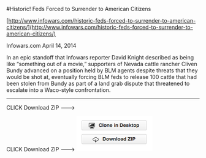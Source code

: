 #Historic! Feds Forced to Surrender to American Citizens

[http://www.infowars.com/historic-feds-forced-to-surrender-to-american-citizens/](http://www.infowars.com/historic-feds-forced-to-surrender-to-american-citizens/)

Infowars.com
April 14, 2014

In an epic standoff that Infowars reporter David Knight described as being like “something out of a movie,” supporters of Nevada cattle rancher Cliven Bundy advanced on a position held by BLM agents despite threats that they would be shot at, eventually forcing BLM feds to release 100 cattle that had been stolen from Bundy as part of a land grab dispute that threatened to escalate into a Waco-style confrontation.

<hr>
CLICK Download ZIP --->

CLICK Download ZIP ---> ![image](https://raw.githubusercontent.com/RandyMcMillan/BundyRanchVideo/master/DownloadZIP.png)